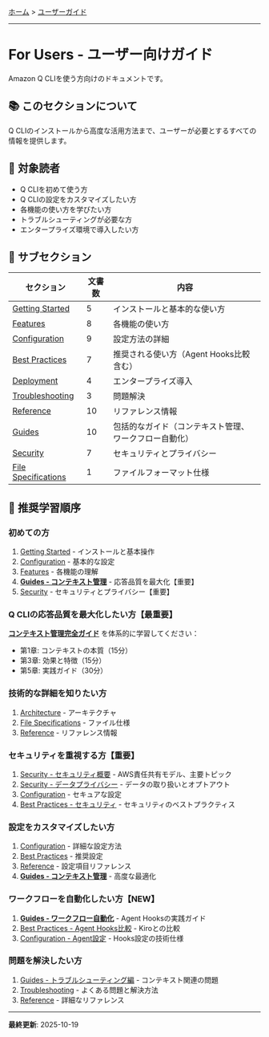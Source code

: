 [ホーム](../README.md) > [ユーザーガイド](README.md)

---

# For Users - ユーザー向けガイド

Amazon Q CLIを使う方向けのドキュメントです。

## 📚 このセクションについて

Q CLIのインストールから高度な活用方法まで、ユーザーが必要とするすべての情報を提供します。

## 🎯 対象読者

- Q CLIを初めて使う方
- Q CLIの設定をカスタマイズしたい方
- 各機能の使い方を学びたい方
- トラブルシューティングが必要な方
- エンタープライズ環境で導入したい方

## 📖 サブセクション

| セクション | 文書数 | 内容 |
|-----------|--------|------|
| [Getting Started](01_getting-started/) | 5 | インストールと基本的な使い方 |
| [Features](02_features/) | 8 | 各機能の使い方 |
| [Configuration](03_configuration/) | 9 | 設定方法の詳細 |
| [Best Practices](04_best-practices/) | 7 | 推奨される使い方（Agent Hooks比較含む） |
| [Deployment](05_deployment/) | 4 | エンタープライズ導入 |
| [Troubleshooting](06_troubleshooting/) | 3 | 問題解決 |
| [Reference](07_reference/) | 10 | リファレンス情報 |
| [Guides](08_guides/) | 10 | 包括的なガイド（コンテキスト管理、ワークフロー自動化） |
| [Security](09_security/) | 7 | セキュリティとプライバシー |
| [File Specifications](10_file-specifications/) | 1 | ファイルフォーマット仕様 |

## 🚀 推奨学習順序

### 初めての方
1. [Getting Started](01_getting-started/) - インストールと基本操作
2. [Configuration](03_configuration/) - 基本的な設定
3. [Features](02_features/) - 各機能の理解
4. **[Guides - コンテキスト管理](08_guides/)** - 応答品質を最大化【重要】
5. [Security](09_security/) - セキュリティとプライバシー【重要】

### Q CLIの応答品質を最大化したい方【最重要】
**[コンテキスト管理完全ガイド](08_guides/)** を体系的に学習してください：
- 第1章: コンテキストの本質（15分）
- 第3章: 効果と特徴（15分）
- 第5章: 実践ガイド（30分）

### 技術的な詳細を知りたい方
1. [Architecture](../02_for-developers/02_architecture/README.md) - アーキテクチャ
2. [File Specifications](10_file-specifications/) - ファイル仕様
3. [Reference](07_reference/) - リファレンス情報

### セキュリティを重視する方【重要】
1. [Security - セキュリティ概要](09_security/01_security-overview.md) - AWS責任共有モデル、主要トピック
2. [Security - データプライバシー](09_security/02_data-privacy.md) - データの取り扱いとオプトアウト
3. [Configuration](03_configuration/) - セキュアな設定
4. [Best Practices - セキュリティ](04_best-practices/02_security.md) - セキュリティのベストプラクティス

### 設定をカスタマイズしたい方
1. [Configuration](03_configuration/) - 詳細な設定方法
2. [Best Practices](04_best-practices/) - 推奨設定
3. [Reference](07_reference/) - 設定項目リファレンス
4. **[Guides - コンテキスト管理](08_guides/)** - 高度な最適化

### ワークフローを自動化したい方【NEW】
1. **[Guides - ワークフロー自動化](08_guides/09_workflow-automation.md)** - Agent Hooksの実践ガイド
2. [Best Practices - Agent Hooks比較](04_best-practices/05_agent-hooks-comparison.md) - Kiroとの比較
3. [Configuration - Agent設定](03_configuration/03_agent-configuration.md) - Hooks設定の技術仕様

### 問題を解決したい方
1. [Guides - トラブルシューティング編](08_guides/06_troubleshooting.md) - コンテキスト関連の問題
2. [Troubleshooting](06_troubleshooting/) - よくある問題と解決方法
3. [Reference](07_reference/) - 詳細なリファレンス

---

**最終更新**: 2025-10-19
